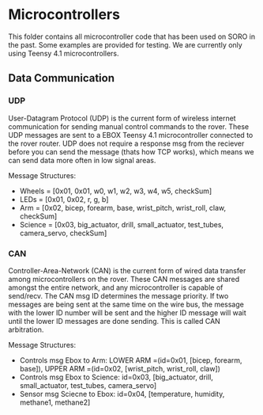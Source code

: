 # Microcontrollers
This folder contains all microcontroller code that has been used on SORO in the past. Some examples are provided for testing. We are currently only using Teensy 4.1 microcontrollers.

## Data Communication

### UDP

User-Datagram Protocol (UDP) is the current form of wireless internet communication for sending manual control commands to the rover. These UDP messages are sent to a EBOX Teensy 4.1 microcontroller connected to the rover router. UDP does not require a response msg from the reciever before you can send the message (thats how TCP works), which means we can send data more often in low signal areas.

Message Structures:

- Wheels = [0x01, 0x01, w0, w1, w2, w3, w4, w5, checkSum]
- LEDs = [0x01, 0x02, r, g, b]
- Arm = [0x02, bicep, forearm, base, wrist_pitch, wrist_roll, claw, checkSum]
- Science = [0x03, big_actuator, drill, small_actuator, test_tubes, camera_servo, checkSum]

### CAN

Controller-Area-Network (CAN) is the current form of wired data transfer among microcontrollers on the rover. These CAN messages are shared amongst the entire network, and any microcontroller is capable of send/recv. The CAN msg ID determines the message priority. If two messages are being sent at the same time on the wire bus, the message with the lower ID number will be sent and the higher ID message will wait until the lower ID messages are done sending. This is called CAN arbitration.

Message Structures:

- Controls msg Ebox to Arm: LOWER ARM =(id=0x01, [bicep, forearm, base]), UPPER ARM =(id=0x02, [wrist_pitch, wrist_roll, claw])
- Controls msg Ebox to Science: id=0x03, [big_actuator, drill, small_actuator, test_tubes, camera_servo]
- Sensor msg Sciecne to Ebox: id=0x04, [temperature, humidity, methane1, methane2]